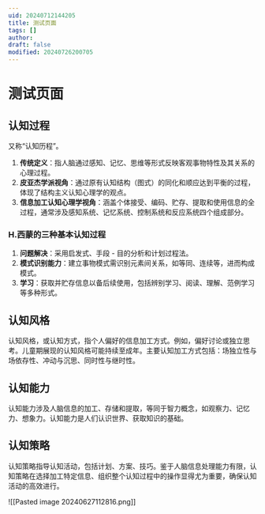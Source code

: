 ```yaml
---
uid: 20240712144205
title: 测试页面
tags: []
author: 
draft: false
modified: 20240726200705
---
```


# 测试页面

## 认知过程

又称“认知历程”。

1. **传统定义**：指人脑通过感知、记忆、思维等形式反映客观事物特性及其关系的心理过程。
2. **皮亚杰学派视角**：通过原有认知结构（图式）的同化和顺应达到平衡的过程，体现了结构主义认知心理学的观点。
3. **信息加工认知心理学视角**：涵盖个体接受、编码、贮存、提取和使用信息的全过程，通常涉及感知系统、记忆系统、控制系统和反应系统四个组成部分。

### H.西蒙的三种基本认知过程

1. **问题解决**：采用启发式、手段 - 目的分析和计划过程法。
2. **模式识别能力**：建立事物模式需识别元素间关系，如等同、连续等，进而构成模式。
3. **学习**：获取并贮存信息以备后续使用，包括辨别学习、阅读、理解、范例学习等多种形式。

## 认知风格

认知风格，或认知方式，指个人偏好的信息加工方式。例如，偏好讨论或独立思考。儿童期展现的认知风格可能持续至成年。主要认知加工方式包括：场独立性与场依存性、冲动与沉思、同时性与继时性。

## 认知能力

认知能力涉及人脑信息的加工、存储和提取，等同于智力概念，如观察力、记忆力、想象力。认知能力是人们认识世界、获取知识的基础。

## 认知策略

认知策略指导认知活动，包括计划、方案、技巧。鉴于人脑信息处理能力有限，认知策略在选择加工特定信息、组织整个认知过程中的操作显得尤为重要，确保认知活动的高效进行。

![[Pasted image 20240627112816.png]]